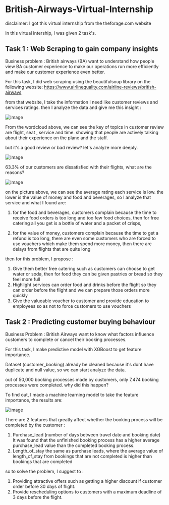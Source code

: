 # British-Airways-Virtual-Internship

disclaimer: I got this virtual internship from the theforage.com website

In this virtual intership, I was given 2 task's.

## Task 1 : Web Scraping to gain company insights

Business problem : British airways (BA) want to understand how people view BA customer experience to make our operations run more efficiently and make our customer experience even better.

For this task, I did web scraping using the beautifulsoup library on the following website: https://www.airlinequality.com/airline-reviews/british-airways

from that website, I take the information I need like customer reviews and services ratings. then I analyze the data and give me this insight :

![image](https://user-images.githubusercontent.com/94748637/204498305-d8eab158-35b3-453f-81fb-1731ed92106f.png)

From the wordcloud above, we can see the key of topics in customer review are flight, seat , service and time. showing that people are actively talking about their experience on the plane and the staff.

but it's a good review or bad review? let's analyze more deeply.

![image](https://user-images.githubusercontent.com/94748637/204512837-5b809db4-70a9-4130-a09b-a6ad4e144137.png)

63.3% of our customers are dissatisfied with their flights, what are the reasons?

![image](https://user-images.githubusercontent.com/94748637/204498621-faf29646-b71c-4ad9-bdb3-9cd07924a4a9.png)

on the picture above, we can see the average rating each service is low. the lower is the value of money and food and beverages, so I analyze that service and what I found are:

1. for the food and beverages, customers complain because the time to receive food orders is too long and too few food choices, then for free catering all you get is a bottle of water and a packet of crisps,

2. for the value of money, customers complain because the time to get a refund is too long, there are even some customers who are forced to use vouchers which make them spend more money, then there are delays from flights that are quite long

then for this problem, I propose :
1. Give them better free catering such as customers can choose to get water or soda, then for food they can be given pastries or bread so they feel more full
2. Highlight services can order food and drinks before the flight so they can order before the flight and we can prepare those orders more quickly
3. Give the valueable voucher to customer and provide education to employees so as not to force customers to use vouchers

## Task 2 : Predicting customer buying behaviour

Business Problem : British Airways want to know what factors influence customers to complete or cancel their booking processes.

For this task, I make predictive model with XGBoost to get feature importance.

Dataset (customer_booking) already be cleaned because it's dont have duplicate and null value, so we can start analyze the data.

out of 50,000 booking processes made by customers, only 7,474 booking processes were completed. why did this happen?

To find out, I made a machine learning model to take the feature importance, the results are:

![image](https://user-images.githubusercontent.com/94748637/204530985-a76169d0-4cdd-4def-a197-49bcdc5726f1.png)

There are 2 features that greatly affect whether the booking process will be completed by the customer :
1. Purchase_lead (number of days between travel date and booking date)
   It was found that the unfinished booking process has a higher average purchase_lead value than the completed booking process.
2. Length_of_stay
   the same as purchase leads, where the average value of length_of_stay from bookings that are not completed is higher than bookings that are completed

so to solve the problem, I suggest to :
1. Providing attractive offers such as getting a higher discount if customer order before 30 days of flight.
2. Provide rescheduling options to customers with a maximum deadline of 3 days before the flight.
